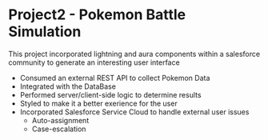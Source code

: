 # Project2 - Pokemon Battle Simulation

This project incorporated lightning and aura components within a salesforce community to generate an interesting user interface
- Consumed an external REST API to collect Pokemon Data
- Integrated with the DataBase
- Performed server/client-side logic to determine results
- Styled to make it a better exerience for the user
- Incorporated Salesforce Service Cloud to handle external user issues
  - Auto-assignment 
  - Case-escalation
